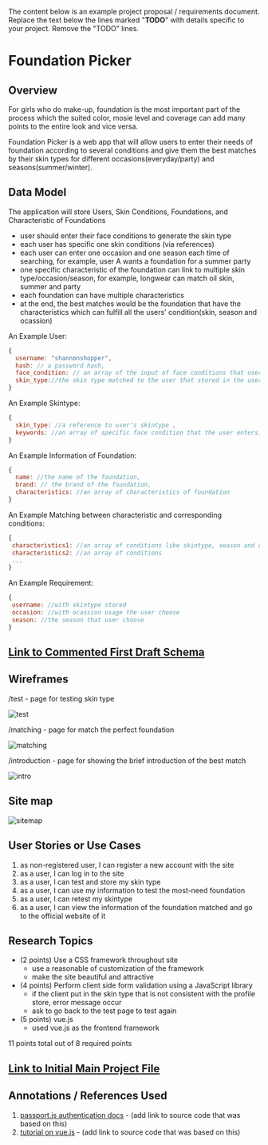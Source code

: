 The content below is an example project proposal / requirements document. Replace the text below the lines marked "__TODO__" with details specific to your project. Remove the "TODO" lines.
 
# Foundation Picker


## Overview

For girls who do make-up, foundation is the most important part of the process which the suited color, mosie level and coverage can add many points to the entire look and vice versa. 

Foundation Picker is a web app that will allow users to enter their needs of foundation according to several conditions and give them the best matches by their skin types for different occasions(everyday/party) and seasons(summer/winter). 

## Data Model



The application will store Users, Skin Conditions, Foundations, and Characteristic of Foundations

* user should enter their face conditions to generate the skin type
* each user has specific one skin conditions (via references)
* each user can enter one occasion and one season each time of searching, for example, user A wants a foundation for a summer party 
* one specific characteristic of the foundation can link to multiple skin type/occasion/season, for example, longwear can match oil skin, summer and party
* each foundation can have multiple characteristics
* at the end, the best matches would be the foundation that have the characteristics which can fulfill all the users' condition(skin, season and ocassion)



An Example User:

```javascript
{
  username: "shannonshopper",
  hash: // a password hash,
  face_condition: // an array of the input of face conditions that user enters,
  skin_type://the skin type matched to the user that stored in the user profile
}
```


An Example Skintype:

```javascript
{
  skin_type: //a reference to user's skintype ,
  keywords: //an array of specific face condition that the user enters,
}

```

An Example Information of Foundation:

```javascript
{
  name: //the name of the foundation,
  brand: // the brand of the foundation,
  characteristics: //an array of characteristics of foundation 
}
```

An Example Matching between characteristic and corresponding conditions:
```javascript
{
 characteristics1: //an array of conditions like skintype, season and ocassion of usage
 characteristics2: //an array of conditions 
 ...
}
```
An Example Requirement:
```javascript
{
 username: //with skintype stored
 occasion: //with ocassion usage the user choose
 season: //the season that user choose
}
```

## [Link to Commented First Draft Schema](db.js) 


## Wireframes


/test - page for testing skin type

![test](documentation/test.png)

/matching - page for match the perfect foundation

![matching](documentation/matching.png)

/introduction - page for showing the brief introduction of the best match

![intro](documentation/info.png)

## Site map

![sitemap](documentation/map.png)


## User Stories or Use Cases

1. as non-registered user, I can register a new account with the site 
2. as a user, I can log in to the site
3. as a user, I can test and store my skin type
4. as a user, I can use my information to test the most-need foundation
5. as a user, I can retest my skintype
6. as a user, I can view the information of the foundation matched and go to the official website of it

## Research Topics

* (2 points) Use a CSS framework throughout site
    * use a reasonable of customization of the framework
    * make the site beautiful and attractive
* (4 points) Perform client side form validation using a JavaScript library
    * if the client put in the skin type that is not consistent with the profile store, error message occur
    * ask to go back to the test page to test again
* (5 points) vue.js
    * used vue.js as the frontend framework

11 points total out of 8 required points 


## [Link to Initial Main Project File](app.js) 

## Annotations / References Used

1. [passport.js authentication docs](http://passportjs.org/docs) - (add link to source code that was based on this)
2. [tutorial on vue.js](https://vuejs.org/v2/guide/) - (add link to source code that was based on this)

